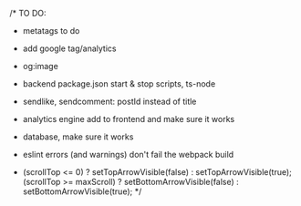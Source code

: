 /*
TO DO:
- metatags to do
- add google tag/analytics
- og:image

- backend package.json start & stop scripts, ts-node

- sendlike, sendcomment: postId instead of title
- analytics engine add to frontend and make sure it works
- database, make sure it works

- eslint errors (and warnings) don't fail the webpack build

- (scrollTop <= 0) ? setTopArrowVisible(false) : setTopArrowVisible(true);
(scrollTop >= maxScroll) ? setBottomArrowVisible(false) : setBottomArrowVisible(true);
*/